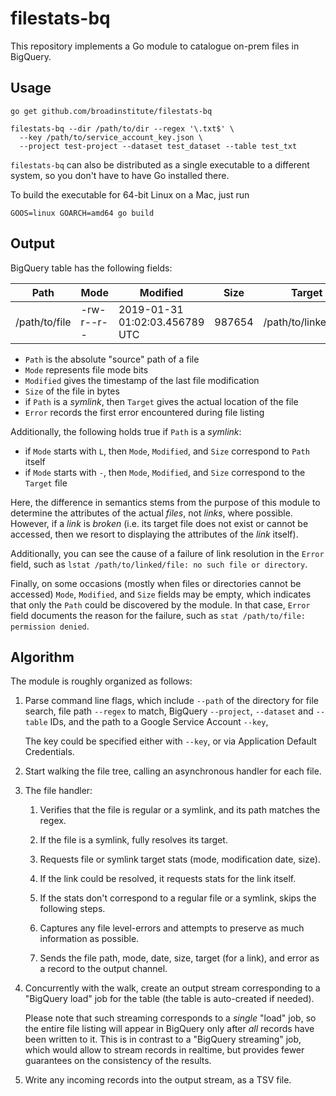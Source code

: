 # filestats-bq

This repository implements a Go module
to catalogue on-prem files in BigQuery.

## Usage

```
go get github.com/broadinstitute/filestats-bq

filestats-bq --dir /path/to/dir --regex '\.txt$' \
  --key /path/to/service_account_key.json \
  --project test-project --dataset test_dataset --table test_txt
```

`filestats-bq` can also be distributed as a single executable
to a different system, so you don't have to have Go installed there.

To build the executable for 64-bit Linux on a Mac, just run
```
GOOS=linux GOARCH=amd64 go build
```

## Output

BigQuery table has the following fields:

| Path | Mode | Modified | Size | Target | Error |
| ---- | ---- | -------- | ---- | ------ | ----- |
| /path/to/file | -rw-r--r-- | 2019-01-31 01:02:03.456789 UTC | 987654 | /path/to/linked/file | null |

- `Path` is the absolute "source" path of a file
- `Mode` represents file mode bits
- `Modified` gives the timestamp of the last file modification
- `Size` of the file in bytes
- if `Path` is a _symlink_, then `Target` gives the actual location of the file
- `Error` records the first error encountered during file listing

Additionally, the following holds true if `Path` is a _symlink_:
- if `Mode` starts with `L`, then `Mode`, `Modified`, and `Size` correspond to `Path` itself
- if `Mode` starts with `-`, then `Mode`, `Modified`, and `Size` correspond to the `Target` file

Here, the difference in semantics stems from the purpose of this module
to determine the attributes of the actual _files_, not _links_, where possible.
However, if a _link_ is _broken_ (i.e. its target file does not exist
or cannot be accessed, then we resort to displaying the attributes of the _link_ itself).

Additionally, you can see the cause of a failure of link resolution
in the `Error` field, such as `lstat /path/to/linked/file: no such file or directory`.

Finally, on some occasions (mostly when files or directories cannot be accessed)
`Mode`, `Modified`, and `Size` fields may be empty, which indicates that
only the `Path` could be discovered by the module.
In that case, `Error` field documents the reason for the failure, such as
`stat /path/to/file: permission denied`.

## Algorithm

The module is roughly organized as follows:

1.  Parse command line flags, which include
    `--path` of the directory for file search,
    file path `--regex` to match,
    BigQuery `--project`, `--dataset` and `--table` IDs,
    and the path to a Google Service Account `--key`,

    The key could be specified either with `--key`,
    or via Application Default Credentials.

2.  Start walking the file tree,
    calling an asynchronous handler for each file.

3.  The file handler:

    1.  Verifies that the file is regular or a symlink,
        and its path matches the regex.

    2.  If the file is a symlink,
        fully resolves its target.

    3.  Requests file or symlink target stats
        (mode, modification date, size).

    4.  If the link could be resolved,
        it requests stats for the link itself.

    5.  If the stats don't correspond to
        a regular file or a symlink,
        skips the following steps.

    6.  Captures any file level-errors and attempts
        to preserve as much information as possible.

    7.  Sends the file path, mode, date, size, target (for a link), and error
        as a record to the output channel.

4.  Concurrently with the walk, create an output stream
    corresponding to a "BigQuery load" job for the table
    (the table is auto-created if needed).

    Please note that such streaming corresponds to
    a _single_ "load" job, so the entire file listing
    will appear in BigQuery only after
    _all_ records have been written to it.
    This is in contrast to a "BigQuery streaming" job,
    which would allow to stream records in realtime,
    but provides fewer guarantees on the consistency
    of the results.

5.  Write any incoming records into the output stream,
    as a TSV file.
